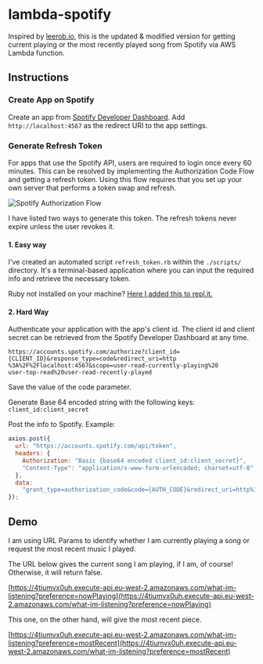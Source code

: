 # lambda-spotify

Inspired by [leerob.io](https://leerob.io/), this is the updated & modified version for getting current playing or the most recently played song from Spotify via AWS Lambda function.

## Instructions

### Create App on Spotify

Create an app from [Spotify Developer Dashboard](https://developer.spotify.com/dashboard). Add `http://localhost:4567` as the redirect URI to the app settings.

### Generate Refresh Token

For apps that use the Spotify API, users are required to login once every 60 minutes. This can be resolved by implementing the Authorization Code Flow and getting a refresh token. Using this flow requires that you set up your own server that performs a token swap and refresh.

![Spotify Authorization Flow](https://developer.spotify.com/assets/AuthG_AuthoriztionCode.png)

I have listed two ways to generate this token. The refresh tokens never expire unless the user revokes it.

#### 1. Easy way

I've created an automated script `refresh_token.rb` within the `./scripts/` directory. It's a terminal-based application where you can input the required info and retrieve the necessary token.

Ruby not installed on your machine? [Here I added this to repl.it.](https://repl.it/@gokh/spotifyrefreshtoken#main.rb)

#### 2. Hard Way

Authenticate your application with the app's client id. The client id and client secret can be retrieved from the Spotify Developer Dashboard at any time.

```
https://accounts.spotify.com/authorize?client_id={CLIENT_ID}&response_type=code&redirect_uri=http
%3A%2F%2Flocalhost:4567&scope=user-read-currently-playing%20
user-top-read%20user-read-recently-played
```

Save the value of the code parameter.

Generate Base 64 encoded string with the following keys: `client_id:client_secret`

Post the info to Spotify. Example:

```javascript
axios.post({
  url: "https://accounts.spotify.com/api/token",
  headers: {
    Authorization: "Basic {base64 encoded client_id:client_secret}",
    "Content-Type": "application/x-www-form-urlencoded; charset=utf-8",
  },
  data:
    "grant_type=authorization_code&code={AUTH_CODE}&redirect_uri=http%3A%2F%2Flocalhost%3A4567",
});
```

## Demo

I am using URL Params to identify whether I am currently playing a song or request the most recent music I played.

The URL below gives the current song I am playing, if I am, of course! Otherwise, it will return false.

[https://4tiumvx0uh.execute-api.eu-west-2.amazonaws.com/what-im-listening?preference=nowPlaying](https://4tiumvx0uh.execute-api.eu-west-2.amazonaws.com/what-im-listening?preference=nowPlaying)

This one, on the other hand, will give the most recent piece.

[https://4tiumvx0uh.execute-api.eu-west-2.amazonaws.com/what-im-listening?preference=mostRecent](https://4tiumvx0uh.execute-api.eu-west-2.amazonaws.com/what-im-listening?preference=mostRecent)
